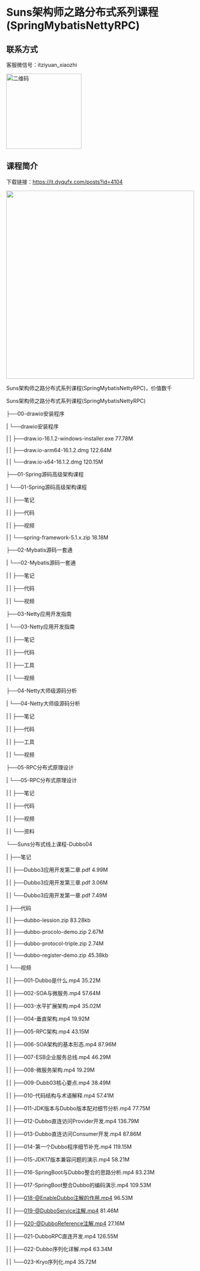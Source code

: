# Suns架构师之路分布式系列课程(SpringMybatisNettyRPC)

## 联系方式

客服微信号：itziyuan_xiaozhi

<img src="https://ziyuanyun.oss-cn-guangzhou.aliyuncs.com/common/20240614073449/666b82192834a.jpg" width="200" height="200" alt="二维码">

## 课程简介

下载链接：https://it.dyqufx.com/posts?id=4104

<img src="https://ziyuanyun.oss-cn-guangzhou.aliyuncs.com/yun/20240528073102/665517b682729.jpg" width="500" alt="">

  Suns架构师之路分布式系列课程(SpringMybatisNettyRPC)，价值数千

 Suns架构师之路分布式系列课程(SpringMybatisNettyRPC)



 ├──00-drawio安装程序

 | └──drawio安装程序

 | | ├──draw.io-16.1.2-windows-installer.exe 77.78M

 | | ├──draw.io-arm64-16.1.2.dmg 122.64M

 | | └──draw.io-x64-16.1.2.dmg 120.15M

 ├──01-Spring源码高级架构课程

 | └──01-Spring源码高级架构课程

 | | ├──笔记

 | | ├──代码

 | | ├──视频

 | | └──spring-framework-5.1.x.zip 18.18M

 ├──02-Mybatis源码一套通

 | └──02-Mybatis源码一套通

 | | ├──笔记

 | | ├──代码

 | | └──视频

 ├──03-Netty应用开发指南

 | └──03-Netty应用开发指南

 | | ├──笔记

 | | ├──代码

 | | ├──工具

 | | └──视频

 ├──04-Netty大师级源码分析

 | └──04-Netty大师级源码分析

 | | ├──笔记

 | | ├──代码

 | | ├──工具

 | | └──视频

 ├──05-RPC分布式原理设计

 | └──05-RPC分布式原理设计

 | | ├──笔记

 | | ├──代码

 | | ├──视频

 | | └──资料

 └──Suns分布式线上课程-Dubbo04

 | ├──笔记

 | | ├──Dubbo3应用开发第二章.pdf 4.99M

 | | ├──Dubbo3应用开发第三章.pdf 3.06M

 | | └──Dubbo3应用开发第一章.pdf 7.49M

 | ├──代码

 | | ├──dubbo-lession.zip 83.28kb

 | | ├──dubbo-procolo-demo.zip 2.67M

 | | ├──dubbo-protocol-triple.zip 2.74M

 | | └──dubbo-register-demo.zip 45.38kb

 | └──视频

 | | ├──001-Dubbo是什么.mp4 35.22M

 | | ├──002-SOA与微服务.mp4 57.64M

 | | ├──003-水平扩展架构.mp4 35.02M

 | | ├──004-垂直架构.mp4 19.92M

 | | ├──005-RPC架构.mp4 43.15M

 | | ├──006-SOA架构的基本形态.mp4 87.96M

 | | ├──007-ESB企业服务总线.mp4 46.29M

 | | ├──008-微服务架构.mp4 19.29M

 | | ├──009-Dubb03核心要点.mp4 38.49M

 | | ├──010-代码结构与术语解释.mp4 57.41M

 | | ├──011-JDK版本与Dubbo版本配对细节分析.mp4 77.75M

 | | ├──012-Dubbo直连访问Provider开发.mp4 136.79M

 | | ├──013-Dubbo直连访问Consumer开发.mp4 87.86M

 | | ├──014-第一个Dubbo程序细节补充.mp4 119.15M

 | | ├──015-JDK17版本兼容问题的演示.mp4 58.21M

 | | ├──016-SpringBoot与Dubbo整合的思路分析.mp4 83.23M

 | | ├──017-SpringBoot整合Dubbo的编码演示.mp4 109.53M

 | | ├──018-@EnableDubbo注解的作用.mp4 96.53M

 | | ├──019-@DubboService注解.mp4 81.46M

 | | ├──020-@DubboReference注解.mp4 27.16M

 | | ├──021-DubboRPC直连开发.mp4 126.55M

 | | ├──022-Dubbo序列化详解.mp4 63.34M

 | | └──023-Kryo序列化.mp4 35.72M

  
